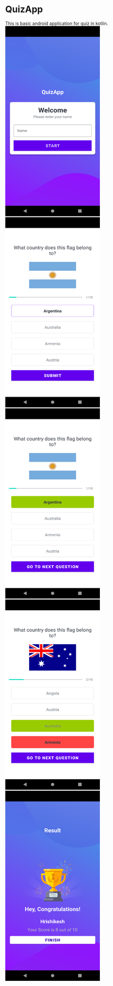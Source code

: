 # QuizApp
This is basic android application for quiz in kotlin.<br>
<img src="images/ss1.png" width=300 height=600>
<img src="images/ss2.png" width=300 height=600>
<img src="images/ss3.png" width=300 height=600>
<img src="images/ss4.png" width=300 height=600>
<img src="images/ss5.png" width=300 height=600>
